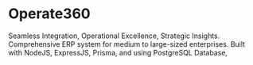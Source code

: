 # Operate360
Seamless Integration, Operational Excellence, Strategic Insights. Comprehensive ERP system for medium to large-sized enterprises. Built with NodeJS, ExpressJS, Prisma, and using PostgreSQL Database,
